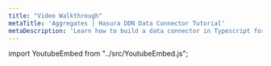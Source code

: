 ```yaml
---
title: "Video Walkthrough"
metaTitle: 'Aggregates | Hasura DDN Data Connector Tutorial'
metaDescription: 'Learn how to build a data connector in Typescript for Hasura DDN'
---
```


import YoutubeEmbed from "../src/YoutubeEmbed.js";

<YoutubeEmbed link="https://www.youtube.com/embed/yO4Fo90ts1o" />

